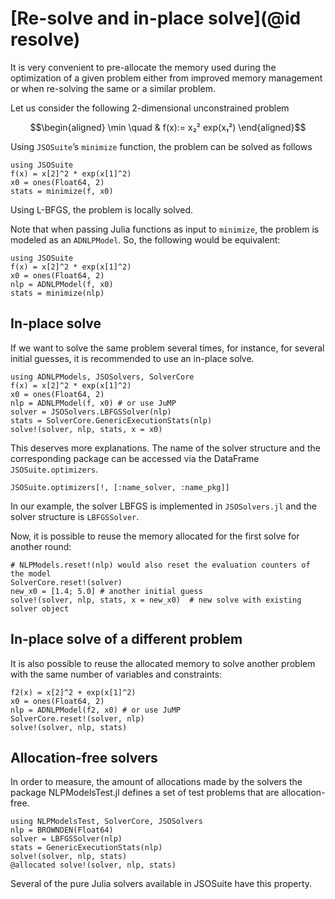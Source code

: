 # [Re-solve and in-place solve](@id resolve)

It is very convenient to pre-allocate the memory used during the optimization of a given problem either from improved memory management or when re-solving the same or a similar problem.

Let us consider the following 2-dimensional unconstrained problem
```math
\begin{aligned}
\min \quad & f(x):= x₂² exp(x₁²) 
\end{aligned}
```
Using `JSOSuite`’s `minimize` function, the problem can be solved as follows
```@example ex1
using JSOSuite
f(x) = x[2]^2 * exp(x[1]^2)
x0 = ones(Float64, 2)
stats = minimize(f, x0)
```
Using L-BFGS, the problem is locally solved.

Note that when passing Julia functions as input to `minimize`, the problem is modeled as an `ADNLPModel`.
So, the following would be equivalent:
```@example ex2
using JSOSuite
f(x) = x[2]^2 * exp(x[1]^2)
x0 = ones(Float64, 2)
nlp = ADNLPModel(f, x0)
stats = minimize(nlp)
```

## In-place solve

If we want to solve the same problem several times, for instance, for several initial guesses, it is recommended to use an in-place solve.
```@example ex1
using ADNLPModels, JSOSolvers, SolverCore
f(x) = x[2]^2 * exp(x[1]^2)
x0 = ones(Float64, 2)
nlp = ADNLPModel(f, x0) # or use JuMP
solver = JSOSolvers.LBFGSSolver(nlp)
stats = SolverCore.GenericExecutionStats(nlp)
solve!(solver, nlp, stats, x = x0)
```
This deserves more explanations.
The name of the solver structure and the corresponding package can be accessed via the DataFrame `JSOSuite.optimizers`.
```@example ex1
JSOSuite.optimizers[!, [:name_solver, :name_pkg]]
```
In our example, the solver LBFGS is implemented in `JSOSolvers.jl` and the solver structure is `LBFGSSolver`.

Now, it is possible to reuse the memory allocated for the first solve for another round:
```@example ex1
# NLPModels.reset!(nlp) would also reset the evaluation counters of the model
SolverCore.reset!(solver)
new_x0 = [1.4; 5.0] # another initial guess
solve!(solver, nlp, stats, x = new_x0)  # new solve with existing solver object
```

## In-place solve of a different problem

It is also possible to reuse the allocated memory to solve another problem with the same number of variables and constraints:
```@example ex1
f2(x) = x[2]^2 + exp(x[1]^2)
x0 = ones(Float64, 2)
nlp = ADNLPModel(f2, x0) # or use JuMP
SolverCore.reset!(solver, nlp)
solve!(solver, nlp, stats)
```

## Allocation-free solvers

In order to measure, the amount of allocations made by the solvers the package NLPModelsTest.jl defines a set of test problems that are allocation-free.
```@example ex1
using NLPModelsTest, SolverCore, JSOSolvers
nlp = BROWNDEN(Float64)
solver = LBFGSSolver(nlp)
stats = GenericExecutionStats(nlp)
solve!(solver, nlp, stats)
@allocated solve!(solver, nlp, stats)
```
Several of the pure Julia solvers available in JSOSuite have this property.
